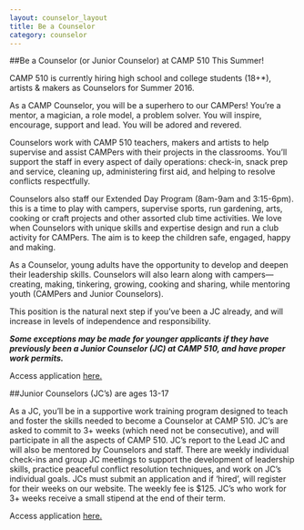 ```yaml
---
layout: counselor_layout
title: Be a Counselor
category: counselor
---
```


##Be a Counselor (or Junior Counselor) at CAMP 510 This Summer!

CAMP 510 is currently hiring high school and college students (18+*), artists & makers as Counselors for Summer 2016. 

As a CAMP Counselor, you will be a superhero to our CAMPers! You’re a mentor, a magician, a role model, a problem solver. You will inspire, encourage, support and lead. You will be adored and revered.

Counselors work with CAMP 510 teachers, makers and artists to help supervise and assist CAMPers with their projects in the classrooms. You’ll support the staff in every aspect of daily operations: check-in, snack prep and service, cleaning up, administering first aid, and helping to resolve conflicts respectfully.

Counselors also staff our Extended Day Program (8am-9am and 3:15-6pm). this is a time to play with campers, supervise sports, run gardening, arts, cooking or craft projects and other assorted club time activities. We love when Counselors with unique skills and expertise design and run a club activity for CAMPers. The aim is to keep the children safe, engaged, happy and making.

As a Counselor, young adults have the opportunity to develop and deepen their leadership skills. Counselors will also learn along with campers—creating, making, tinkering, growing, cooking and sharing, while mentoring youth (CAMPers and Junior Counselors).

This position is the natural next step if you’ve been a JC already, and will increase in levels of independence and responsibility.

**_Some exceptions may be made for younger applicants if they have previously been a Junior Counselor (JC) at CAMP 510, and have proper work permits._**

Access application <a href="{{ site.url }}/counselor_form.html">here.</a>


##Junior Counselors (JC’s) are ages 13-17

As a JC, you’ll be in a supportive work training program designed to teach and foster the skills needed to become a Counselor at CAMP 510. JC’s are asked to commit to 3+ weeks (which need not be consecutive), and will participate in all the aspects of CAMP 510. JC’s report to the Lead JC and will also be mentored by Counselors and staff. There are weekly individual check-ins and group JC meetings to support the development of leadership skills, practice peaceful conflict resolution techniques, and work on JC’s individual goals. JCs must submit an application and if ‘hired’, will register for their weeks on our website. The weekly fee is $125. JC’s who work for 3+ weeks receive a small stipend at the end of their term.

Access application <a href="{{ site.url }}/junior_form.html">here.</a>